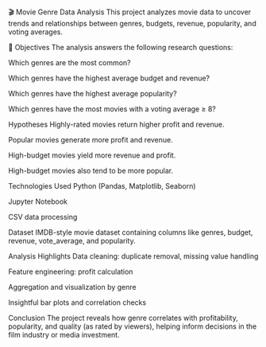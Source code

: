 🎬 Movie Genre Data Analysis
This project analyzes movie data to uncover trends and relationships between genres, budgets, revenue, popularity, and voting averages.

📌 Objectives
The analysis answers the following research questions:

Which genres are the most common?

Which genres have the highest average budget and revenue?

Which genres have the highest average popularity?

Which genres have the most movies with a voting average ≥ 8?

Hypotheses
Highly-rated movies return higher profit and revenue.

Popular movies generate more profit and revenue.

High-budget movies yield more revenue and profit.

High-budget movies also tend to be more popular.

 Technologies Used
Python (Pandas, Matplotlib, Seaborn)

Jupyter Notebook

CSV data processing

Dataset
IMDB-style movie dataset containing columns like genres, budget, revenue, vote_average, and popularity.

Analysis Highlights
Data cleaning: duplicate removal, missing value handling

Feature engineering: profit calculation

Aggregation and visualization by genre

Insightful bar plots and correlation checks

 Conclusion
The project reveals how genre correlates with profitability, popularity, and quality (as rated by viewers), helping inform decisions in the film industry or media investment.

